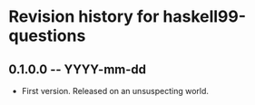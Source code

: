 # Revision history for haskell99-questions

## 0.1.0.0 -- YYYY-mm-dd

* First version. Released on an unsuspecting world.
